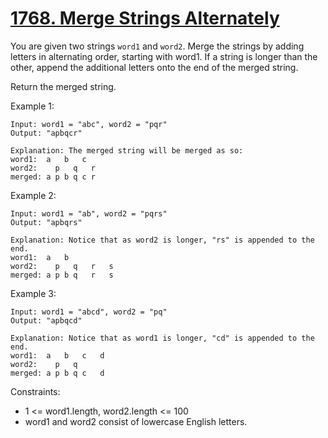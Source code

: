 # [1768. Merge Strings Alternately](https://leetcode.com/problems/merge-strings-alternately/description/)

You are given two strings `word1` and `word2`. Merge the strings by adding letters in alternating order, starting with word1. If a string is longer than the other, append the additional letters onto the end of the merged string.

Return the merged string.

 

Example 1:

    Input: word1 = "abc", word2 = "pqr"
    Output: "apbqcr"

    Explanation: The merged string will be merged as so:
    word1:  a   b   c
    word2:    p   q   r
    merged: a p b q c r

Example 2:

    Input: word1 = "ab", word2 = "pqrs"
    Output: "apbqrs"

    Explanation: Notice that as word2 is longer, "rs" is appended to the end.
    word1:  a   b 
    word2:    p   q   r   s
    merged: a p b q   r   s

Example 3:

    Input: word1 = "abcd", word2 = "pq"
    Output: "apbqcd"

    Explanation: Notice that as word1 is longer, "cd" is appended to the end.
    word1:  a   b   c   d
    word2:    p   q 
    merged: a p b q c   d
 

Constraints:

* 1 <= word1.length, word2.length <= 100
* word1 and word2 consist of lowercase English letters.